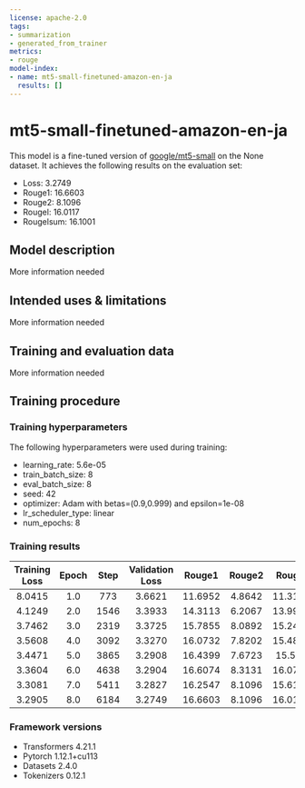 ```yaml
---
license: apache-2.0
tags:
- summarization
- generated_from_trainer
metrics:
- rouge
model-index:
- name: mt5-small-finetuned-amazon-en-ja
  results: []
---
```


<!-- This model card has been generated automatically according to the information the Trainer had access to. You
should probably proofread and complete it, then remove this comment. -->

# mt5-small-finetuned-amazon-en-ja

This model is a fine-tuned version of [google/mt5-small](https://huggingface.co/google/mt5-small) on the None dataset.
It achieves the following results on the evaluation set:
- Loss: 3.2749
- Rouge1: 16.6603
- Rouge2: 8.1096
- Rougel: 16.0117
- Rougelsum: 16.1001

## Model description

More information needed

## Intended uses & limitations

More information needed

## Training and evaluation data

More information needed

## Training procedure

### Training hyperparameters

The following hyperparameters were used during training:
- learning_rate: 5.6e-05
- train_batch_size: 8
- eval_batch_size: 8
- seed: 42
- optimizer: Adam with betas=(0.9,0.999) and epsilon=1e-08
- lr_scheduler_type: linear
- num_epochs: 8

### Training results

| Training Loss | Epoch | Step | Validation Loss | Rouge1  | Rouge2 | Rougel  | Rougelsum |
|:-------------:|:-----:|:----:|:---------------:|:-------:|:------:|:-------:|:---------:|
| 8.0415        | 1.0   | 773  | 3.6621          | 11.6952 | 4.8642 | 11.3154 | 11.3683   |
| 4.1249        | 2.0   | 1546 | 3.3933          | 14.3113 | 6.2067 | 13.9923 | 14.0476   |
| 3.7462        | 3.0   | 2319 | 3.3725          | 15.7855 | 8.0892 | 15.2485 | 15.3145   |
| 3.5608        | 4.0   | 3092 | 3.3270          | 16.0732 | 7.8202 | 15.4816 | 15.6421   |
| 3.4471        | 5.0   | 3865 | 3.2908          | 16.4399 | 7.6723 | 15.514  | 15.7309   |
| 3.3604        | 6.0   | 4638 | 3.2904          | 16.6074 | 8.3131 | 16.0711 | 16.1382   |
| 3.3081        | 7.0   | 5411 | 3.2827          | 16.2547 | 8.1096 | 15.6128 | 15.7097   |
| 3.2905        | 8.0   | 6184 | 3.2749          | 16.6603 | 8.1096 | 16.0117 | 16.1001   |


### Framework versions

- Transformers 4.21.1
- Pytorch 1.12.1+cu113
- Datasets 2.4.0
- Tokenizers 0.12.1
